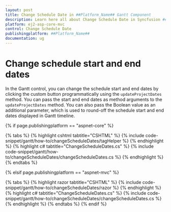 ```yaml
---
layout: post
title: Change Schedule Date in ##Platform_Name## Gantt Component
description: Learn here all about Change Schedule Date in Syncfusion ##Platform_Name## Gantt component and more.
platform: ej2-asp-core-mvc
control: Change Schedule Date
publishingplatform: ##Platform_Name##
documentation: ug
---
```


# Change schedule start and end dates

In the Gantt control, you can change the schedule start and end dates by clicking the custom button programmatically using the `updateProjectDates` method. You can pass the start and end dates as method arguments to the `updateProjectDates` method. You can also pass the Boolean value as an additional parameter, which is used to round-off the schedule start and end dates displayed in Gantt timeline.

{% if page.publishingplatform == "aspnet-core" %}

{% tabs %}
{% highlight cshtml tabtitle="CSHTML" %}
{% include code-snippet/gantt/how-to/changeScheduleDates/tagHelper %}
{% endhighlight %}
{% highlight c# tabtitle="ChangeScheduleDates.cs" %}
{% include code-snippet/gantt/how-to/changeScheduleDates/changeScheduleDates.cs %}
{% endhighlight %}
{% endtabs %}

{% elsif page.publishingplatform == "aspnet-mvc" %}

{% tabs %}
{% highlight razor tabtitle="CSHTML" %}
{% include code-snippet/gantt/how-to/changeScheduleDates/razor %}
{% endhighlight %}
{% highlight c# tabtitle="ChangeScheduleDates.cs" %}
{% include code-snippet/gantt/how-to/changeScheduleDates/changeScheduleDates.cs %}
{% endhighlight %}
{% endtabs %}
{% endif %}

